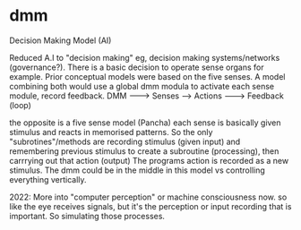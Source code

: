 # dmm
Decision Making Model (AI)


Reduced A.I to "decision making" eg, decision making systems/networks (governance?). There is a basic decision to operate sense organs for example. Prior conceptual models were based on the five senses. A model combining both would use a global dmm modula to activate each sense module, record feedback. DMM ---> Senses --> Actions ---> Feedback (loop)

the opposite is a five sense model (Pancha) each sense is basically given stimulus and reacts in memorised patterns. So the only "subrotines"/methods are recording stimulus (given input) and remembering previous stimulus to create a subroutine (processing), then carrrying out that action (output) The programs action is recorded as a new stimulus. The dmm could be in the middle in this model vs controlling everything vertically.


2022:
More into "computer perception" or machine consciousness now. so like the eye receives signals, but it's the perception or input recording that is important. So simulating those processes.
